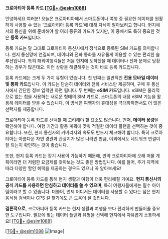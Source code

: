 **크로아티아 등록 카드 [[TG💪+ @esim1088](https://t.me/s/esim1088)]**

안녕하세요 여러분! 오늘은 크로아티아에서 스마트폰이나 여행 중 필요한 데이터를 원활하게 사용할 수 있는 '크로아티아 등록 카드'에 대해 자세히 알아보려고 합니다. 현지에서의 통신을 위해 준비해야 할 여러 종류의 카드가 있지만, 이 중에서도 특히 중요한 것은 **등록 카드**입니다.

등록 카드는 말 그대로 크로아티아 통신사에서 정식으로 등록된 SIM 카드를 의미합니다. 현지 통신망에 연결되며, 데이터와 전화 통화를 자유롭게 이용할 수 있는 편리한 솔루션입니다. 특히 해외여행객들은 처음 현지에 도착했을 때 데이터나 전화 문제로 당황하는 경우가 많은데요. 이런 상황을 해결해주는 것이 바로 등록 카드입니다.

등록 카드에는 크게 두 가지 유형이 있습니다. 첫 번째는 일반적인 **전용 모바일 데이터 및 통화 카드**입니다. 이 카드는 단순히 데이터와 전화 서비스만 제공하며, 구매 후 통신사에서 간단한 정보 입력만 하면 됩니다. 두 번째는 **eSIM 카드**입니다. eSIM은 물리적으로 없는 칩을 사용하는 새로운 형태의 SIM 카드로, 스마트폰의 내장 eSIM 기능을 활용해 데이터를 받을 수 있습니다. 이 방식은 여행자의 휴대성을 극대화하면서도 더 많은 선택지를 제공합니다.

크로아티아 등록 카드를 선택할 때 고려해야 할 요소도 많습니다. 먼저, **데이터 용량**을 확인해야 합니다. 여행 기간과 활동 계획에 맞춰 적절한 데이터 플랜을 선택하는 것이 중요합니다. 또한, 현지 통신사의 커버리지와 속도도 반드시 체크해야 합니다. 특히 크로아티아는 아름다운 자연 경관과 관광지가 많은 나라인 만큼, 야외에서도 네트워크 연결이 잘 되는지 확인하는 것이 좋습니다.

또한, 현지 등록 카드는 장기 사용이 가능하기 때문에, 만약 크로아티아에 오래 머물 계획이라면 더 저렴한 요금제를 찾아보는 것도 좋은 방법입니다. 예를 들어, 주거 지역에 따라 다양한 할인 혜택을 제공하는 경우도 있으니 꼭 알아보세요!

크로아티아 등록 카드를 통해 현지 생활과 여행이 더욱 편리해질 거예요. **현지 통신사의 공식 카드를 사용하면 안심하고 데이터를 쓸 수 있으며**, 특히 여행자들에게는 필수 아이템이라고 할 수 있습니다. 더불어, 언제 어디서든 데이터를 사용할 수 있다는 점은 현지 음식점 검색이나 GPS 길 찾기에도 큰 도움이 될 것입니다.

**결론적으로**, 크로아티아 등록 카드는 현지 생활과 여행을 보다 편리하게 만들어줄 중요한 도구입니다. 필요에 맞는 데이터 플랜과 유형을 선택해 현지에서 자유롭게 소통하세요! [[TG💪+ @esim1088](https://t.me/s/esim1088)]

[[TG💪+ @esim1088](https://t.me/s/esim1088) ![Image](https://i.postimg.cc/Y0z9fWf4/image.png)]